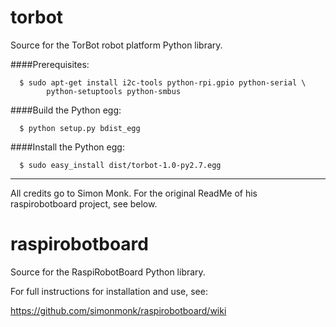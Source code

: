 torbot
======

Source for the TorBot robot platform Python library.

####Prerequisites:

```
  $ sudo apt-get install i2c-tools python-rpi.gpio python-serial \
        python-setuptools python-smbus
```

####Build the Python egg:

```
  $ python setup.py bdist_egg
```

####Install the Python egg:

```
  $ sudo easy_install dist/torbot-1.0-py2.7.egg
```

---

All credits go to Simon Monk. For the original ReadMe of his
raspirobotboard project, see below.

raspirobotboard
===============

Source for the RaspiRobotBoard Python library.

For full instructions for installation and use, see:

https://github.com/simonmonk/raspirobotboard/wiki
